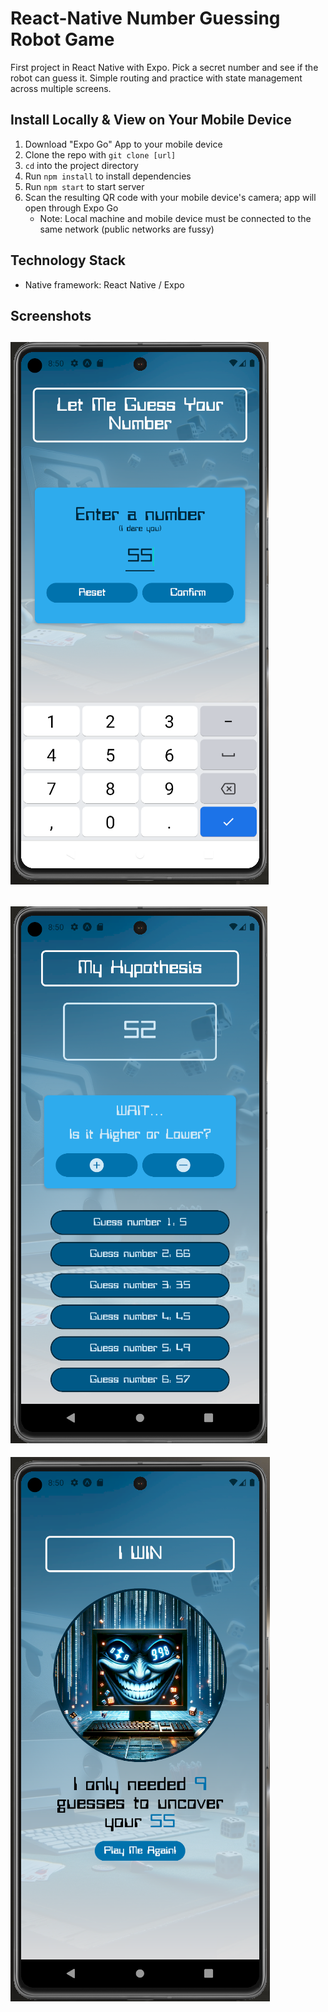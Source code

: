 # React-Native Number Guessing Robot Game
First project in React Native with Expo. Pick a secret number and see if the robot can guess it. Simple routing and practice with state management across multiple screens. 



## Install Locally & View on Your Mobile Device

1. Download "Expo Go" App to your mobile device
2. Clone the repo with `git clone [url]`
2. `cd` into the project directory
3. Run `npm install` to install dependencies
4. Run `npm start` to start server
5. Scan the resulting QR code with your mobile device's camera; app will open through Expo Go
    * Note: Local machine and mobile device must be connected to the same network (public networks are fussy)

## Technology Stack
* Native framework: React Native / Expo

## Screenshots
![Game begin](./screenshots/game-begin.png)
---
![Game screen](./screenshots/game-screen.png)
---
![Game end](./screenshots/game-end.png)

